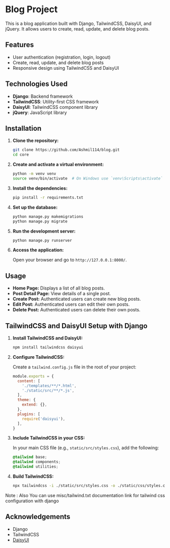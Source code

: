 # Blog Project

This is a blog application built with Django, TailwindCSS, DaisyUI, and jQuery. It allows users to create, read, update, and delete blog posts.

## Features

- User authentication (registration, login, logout)
- Create, read, update, and delete blog posts
- Responsive design using TailwindCSS and DaisyUI

## Technologies Used

- **Django**: Backend framework
- **TailwindCSS**: Utility-first CSS framework
- **DaisyUI**: TailwindCSS component library
- **jQuery**: JavaScript library

## Installation

1. **Clone the repository:**

    ```bash
    git clone https://github.com/Ashmil114/blog.git
    cd core
    ```

2. **Create and activate a virtual environment:**

    ```bash
    python -m venv venv
    source venv/bin/activate  # On Windows use `venv\Scripts\activate`
    ```

3. **Install the dependencies:**

    ```bash
    pip install -r requirements.txt
    ```

4. **Set up the database:**

    ```bash
    python manage.py makemigrations
    python manage.py migrate
    ```

5. **Run the development server:**

    ```bash
    python manage.py runserver
    ```

6. **Access the application:**

    Open your browser and go to `http://127.0.0.1:8000/`.

## Usage

- **Home Page:** Displays a list of all blog posts.
- **Post Detail Page:** View details of a single post.
- **Create Post:** Authenticated users can create new blog posts.
- **Edit Post:** Authenticated users can edit their own posts.
- **Delete Post:** Authenticated users can delete their own posts.


## TailwindCSS and DaisyUI Setup with Django

1. **Install TailwindCSS and DaisyUI:**

    ```bash
    npm install tailwindcss daisyui
    ```

2. **Configure TailwindCSS:**

    Create a `tailwind.config.js` file in the root of your project:

    ```javascript
    module.exports = {
      content: [
        './templates/**/*.html',
        './static/src/**/*.js',
      ],
      theme: {
        extend: {},
      },
      plugins: [
        require('daisyui'),
      ],
    }
    ```

3. **Include TailwindCSS in your CSS:**

    In your main CSS file (e.g., `static/src/styles.css`), add the following:

    ```css
    @tailwind base;
    @tailwind components;
    @tailwind utilities;
    ```

4. **Build TailwindCSS:**

    ```bash
    npx tailwindcss -i ./static/src/styles.css -o ./static/css/styles.css --watch
    ```
Note : Also You can use misc/tailwind.txt documentation link for tailwind css configuration with django

## Acknowledgements

- Django
- TailwindCSS
- [DaisyUI](https://daisyui.com/)
